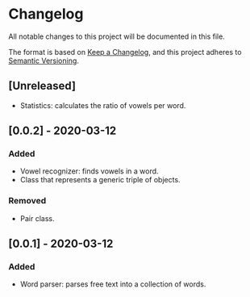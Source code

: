 # Changelog
All notable changes to this project will be documented in this file.

The format is based on [Keep a Changelog](https://keepachangelog.com/en/1.0.0/),
and this project adheres to [Semantic Versioning](https://semver.org/spec/v2.0.0.html).

## [Unreleased]
- Statistics: calculates the ratio of vowels per word.

## [0.0.2] - 2020-03-12

### Added
- Vowel recognizer: finds vowels in a word.
- Class that represents a generic triple of objects.

### Removed
- Pair class.

## [0.0.1] - 2020-03-12

### Added
- Word parser: parses free text into a collection of words.